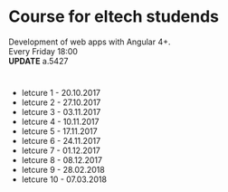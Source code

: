 # Course for eltech studends
Development of web apps with Angular 4+.<br>
Every Friday 18:00 <br>
<b>UPDATE</b> a.5427
#
<ul>
<li>letcure 1 - 20.10.2017</li>
<li>letcure 2 - 27.10.2017</li>
<li>letcure 3 - 03.11.2017</li>
<li>letcure 4 - 10.11.2017</li>
<li>letcure 5 - 17.11.2017</li>
<li>letcure 6 - 24.11.2017</li>
<li>letcure 7 - 01.12.2017</li>
<li>letcure 8 - 08.12.2017</li>
<li>letcure 9 - 28.02.2018</li>
<li>letcure 10 - 07.03.2018</li>
</ul>
